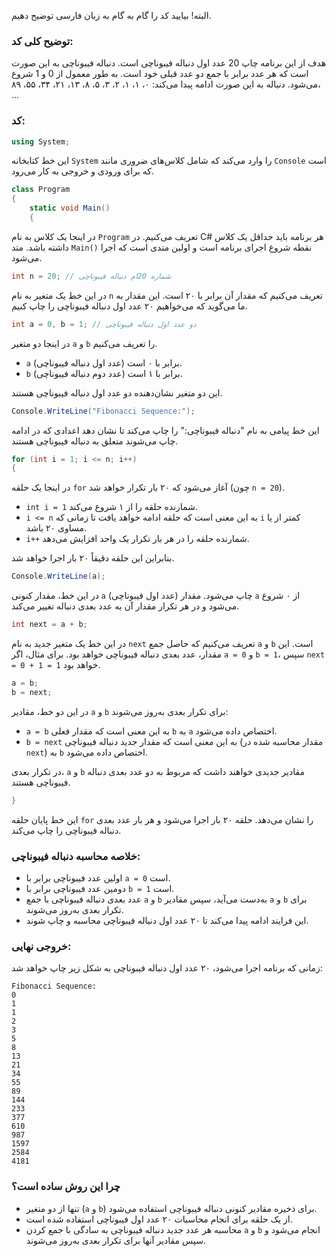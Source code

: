 البته! بیایید کد را گام به گام به زبان فارسی توضیح دهیم.

### توضیح کلی کد:
هدف از این برنامه چاپ 20 عدد اول دنباله فیبوناچی است. دنباله فیبوناچی به این صورت است که هر عدد برابر با جمع دو عدد قبلی خود است. به طور معمول از 0 و 1 شروع می‌شود. دنباله به این صورت ادامه پیدا می‌کند:
۰، ۱، ۱، ۲، ۳، ۵، ۸، ۱۳، ۲۱، ۳۴، ۵۵، ۸۹، ...

### کد:

```csharp
using System;
```
این خط کتابخانه `System` را وارد می‌کند که شامل کلاس‌های ضروری مانند `Console` است که برای ورودی و خروجی به کار می‌رود.

```csharp
class Program
{
    static void Main()
    {
```
در اینجا یک کلاس به نام `Program` تعریف می‌کنیم. در C# هر برنامه باید حداقل یک کلاس داشته باشد. متد `Main()` نقطه شروع اجرای برنامه است و اولین متدی است که اجرا می‌شود.

```csharp
int n = 20; // شماره 20ام دنباله فیبوناچی
```
در این خط یک متغیر به نام `n` تعریف می‌کنیم که مقدار آن برابر با ۲۰ است. این مقدار به ما می‌گوید که می‌خواهیم ۲۰ عدد اول دنباله فیبوناچی را چاپ کنیم.

```csharp
int a = 0, b = 1; // دو عدد اول دنباله فیبوناچی
```
در اینجا دو متغیر `a` و `b` را تعریف می‌کنیم.
- `a` برابر با ۰ است (عدد اول دنباله فیبوناچی).
- `b` برابر با ۱ است (عدد دوم دنباله فیبوناچی).

این دو متغیر نشان‌دهنده دو عدد اول دنباله فیبوناچی هستند.

```csharp
Console.WriteLine("Fibonacci Sequence:");
```
این خط پیامی به نام "دنباله فیبوناچی:" را چاپ می‌کند تا نشان دهد اعدادی که در ادامه چاپ می‌شوند متعلق به دنباله فیبوناچی هستند.

```csharp
for (int i = 1; i <= n; i++)
{
```
در اینجا یک حلقه `for` آغاز می‌شود که ۲۰ بار تکرار خواهد شد (چون `n = 20`).
- `int i = 1` شمارنده حلقه را از ۱ شروع می‌کند.
- `i <= n` به این معنی است که حلقه ادامه خواهد یافت تا زمانی که `i` کمتر از یا مساوی ۲۰ باشد.
- `i++` شمارنده حلقه را در هر بار تکرار یک واحد افزایش می‌دهد.

بنابراین این حلقه دقیقاً ۲۰ بار اجرا خواهد شد.

```csharp
Console.WriteLine(a);
```
در این خط، مقدار کنونی `a` (عدد اول فیبوناچی) چاپ می‌شود. مقدار `a` از ۰ شروع می‌شود و در هر تکرار مقدار آن به عدد بعدی دنباله تغییر می‌کند.

```csharp
int next = a + b;
```
در این خط یک متغیر جدید به نام `next` تعریف می‌کنیم که حاصل جمع `a` و `b` است. این مقدار، عدد بعدی دنباله فیبوناچی خواهد بود. برای مثال، اگر `a = 0` و `b = 1`، سپس `next = 0 + 1 = 1` خواهد بود.

```csharp
a = b;
b = next;
```
در این دو خط، مقادیر `a` و `b` برای تکرار بعدی به‌روز می‌شوند:
- `a = b` به این معنی است که مقدار فعلی `b` به `a` اختصاص داده می‌شود.
- `b = next` به این معنی است که مقدار جدید دنباله فیبوناچی (مقدار محاسبه شده در `next`) به `b` اختصاص داده می‌شود.

در تکرار بعدی، `a` و `b` مقادیر جدیدی خواهند داشت که مربوط به دو عدد بعدی دنباله فیبوناچی هستند.

```csharp
}
```
این خط پایان حلقه `for` را نشان می‌دهد. حلقه ۲۰ بار اجرا می‌شود و هر بار عدد بعدی دنباله فیبوناچی را چاپ می‌کند.

### خلاصه محاسبه دنباله فیبوناچی:
- اولین عدد فیبوناچی برابر با `a = 0` است.
- دومین عدد فیبوناچی برابر با `b = 1` است.
- عدد بعدی دنباله فیبوناچی با جمع `a` و `b` به‌دست می‌آید، سپس مقادیر `a` و `b` برای تکرار بعدی به‌روز می‌شوند.
- این فرایند ادامه پیدا می‌کند تا ۲۰ عدد اول دنباله فیبوناچی محاسبه و چاپ شوند.

### خروجی نهایی:
زمانی که برنامه اجرا می‌شود، ۲۰ عدد اول دنباله فیبوناچی به شکل زیر چاپ خواهد شد:

```
Fibonacci Sequence:
0
1
1
2
3
5
8
13
21
34
55
89
144
233
377
610
987
1597
2584
4181
```

### چرا این روش ساده است؟
- تنها از دو متغیر (`a` و `b`) برای ذخیره مقادیر کنونی دنباله فیبوناچی استفاده می‌شود.
- از یک حلقه برای انجام محاسبات ۲۰ عدد اول فیبوناچی استفاده شده است.
- محاسبه هر عدد جدید دنباله فیبوناچی به سادگی با جمع کردن `a` و `b` انجام می‌شود و سپس مقادیر آنها برای تکرار بعدی به‌روز می‌شوند.
